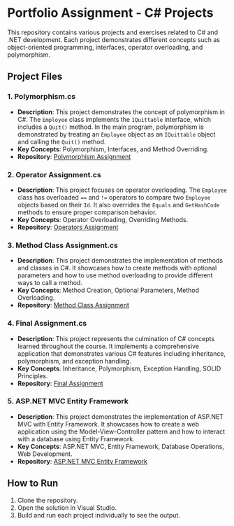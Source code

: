 # Portfolio Assignment - C# Projects

This repository contains various projects and exercises related to C# and .NET development. Each project demonstrates different concepts such as object-oriented programming, interfaces, operator overloading, and polymorphism.

## Project Files

### 1. Polymorphism.cs
- **Description**: This project demonstrates the concept of polymorphism in C#. The `Employee` class implements the `IQuittable` interface, which includes a `Quit()` method. In the main program, polymorphism is demonstrated by treating an `Employee` object as an `IQuittable` object and calling the `Quit()` method.
- **Key Concepts**: Polymorphism, Interfaces, and Method Overriding.
- **Repository**: [Polymorphism Assignment](https://github.com/sabuncangur11/Polymorphism-Assignment-Submission)

### 2. Operator Assignment.cs
- **Description**: This project focuses on operator overloading. The `Employee` class has overloaded `==` and `!=` operators to compare two `Employee` objects based on their `Id`. It also overrides the `Equals` and `GetHashCode` methods to ensure proper comparison behavior.
- **Key Concepts**: Operator Overloading, Overriding Methods.
- **Repository**: [Operators Assignment](https://github.com/sabuncangur11/Operators-Assignment-Submission)

### 3. Method Class Assignment.cs
- **Description**: This project demonstrates the implementation of methods and classes in C#. It showcases how to create methods with optional parameters and how to use method overloading to provide different ways to call a method.
- **Key Concepts**: Method Creation, Optional Parameters, Method Overloading.
- **Repository**: [Method Class Assignment](https://github.com/sabuncangur11/Method-Class-Assignment-Submission)

### 4. Final Assignment.cs
- **Description**: This project represents the culmination of C# concepts learned throughout the course. It implements a comprehensive application that demonstrates various C# features including inheritance, polymorphism, and exception handling.
- **Key Concepts**: Inheritance, Polymorphism, Exception Handling, SOLID Principles.
- **Repository**: [Final Assignment](https://github.com/sabuncangur11/Final-Assignment-Submission)

### 5. ASP.NET MVC Entity Framework
- **Description**: This project demonstrates the implementation of ASP.NET MVC with Entity Framework. It showcases how to create a web application using the Model-View-Controller pattern and how to interact with a database using Entity Framework.
- **Key Concepts**: ASP.NET MVC, Entity Framework, Database Operations, Web Development.
- **Repository**: [ASP.NET MVC Entity Framework](https://github.com/sabuncangur11/ASP.NET-MVC-Entity-Framework)

## How to Run
1. Clone the repository.
2. Open the solution in Visual Studio.
3. Build and run each project individually to see the output.
